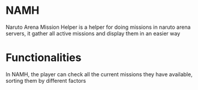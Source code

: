 # NAMH
Naruto Arena Mission Helper is a helper for doing missions in naruto arena servers, it gather all active missions and display them in an easier way

# Functionalities
In NAMH, the player can check all the current missions they have available, sorting them by different factors
